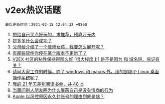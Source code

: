 # v2ex热议话题

`最后更新时间：2021-02-15 12:04:32 +0800`

1. [想给自己买点好玩的，求推荐，预算万元内](https://www.v2ex.com/t/753313)
1. [拼多多什么会成功？](https://www.v2ex.com/t/753323)
1. [父母给介绍了一个律师女孩，我要怎么展开呢？](https://www.v2ex.com/t/753263)
1. [有那些软件你停在某个版本不更新了？](https://www.v2ex.com/t/753273)
1. [V2EX 社区的粘性保持得那么好 [很大程度上] 是不是因为 和 域名短、易记有关？](https://www.v2ex.com/t/753340)
1. [请问大家工作的时候，除了 windows 和 macos 外，用的是哪个 Linux 桌面操作系统呢？](https://www.v2ex.com/t/753283)
1. [我的 21 年无差别阅读书单，共 48 本](https://www.v2ex.com/t/753268)
1. [当面问别人朋友圈为什么屏蔽自己是没有情商的行为](https://www.v2ex.com/t/753261)
1. [Apple 以风控原因永久封账号的理由到底是啥？](https://www.v2ex.com/t/753265)


